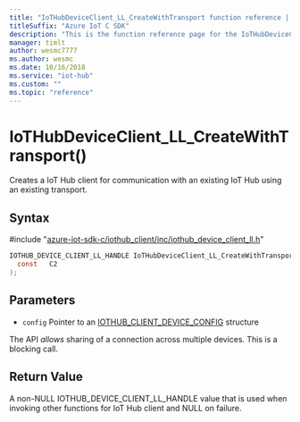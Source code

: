 ```yaml
---                             
title: "IoTHubDeviceClient_LL_CreateWithTransport function reference | Microsoft Docs" 
titleSuffix: "Azure IoT C SDK"            
description: "This is the function reference page for the IoTHubDeviceClient_LL_CreateWithTransport() function in the Azure IoT C SDK. This SDK is used with Azure IoT Hub and Azure IoT Hub Device Provisioning Service"            
manager: timlt                 
author: wesmc7777              
ms.author: wesmc               
ms.date: 10/16/2018                    
ms.service: "iot-hub"             
ms.custom: ""                
ms.topic: "reference"        
---                            
```


# IoTHubDeviceClient_LL_CreateWithTransport()

Creates a IoT Hub client for communication with an existing IoT Hub using an existing transport.

## Syntax

\#include "[azure-iot-sdk-c/iothub_client/inc/iothub_device_client_ll.h](../iothub-device-client-ll-h.md)"  
```C
IOTHUB_DEVICE_CLIENT_LL_HANDLE IoTHubDeviceClient_LL_CreateWithTransport(
  const   C2
);
```

## Parameters
* `config` Pointer to an [IOTHUB_CLIENT_DEVICE_CONFIG](../iothub-client-core-common-h.md#iothub_client_device_config) structure

The API *allows* sharing of a connection across multiple devices. This is a blocking call.

## Return Value
A non-NULL IOTHUB_DEVICE_CLIENT_LL_HANDLE value that is used when invoking other functions for IoT Hub client and NULL on failure.

